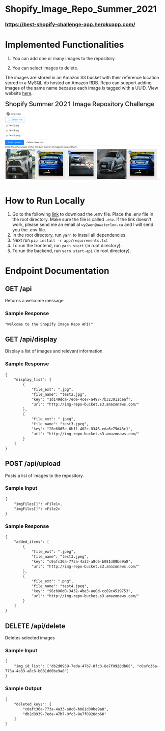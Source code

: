 # Shopify_Image_Repo_Summer_2021

### https://best-shopify-challenge-app.herokuapp.com/

# Implemented Functionalities

1. You can add one or many images to the repository.

2. You can select images to delete.

The images are stored in an Amazon S3 bucket with their reference location stored in a MySQL db hosted on Amazon RDB. Repo can support adding images of the same name because each image is tagged with a UUID. View website [here](https://best-shopify-challenge-app.herokuapp.com/).

![](interface.png)

# How to Run Locally

1. Go to the following [link](https://docs.google.com/document/d/1zZ5_eALQw6shdA4u0U7wRMbnGW8Bhl2rWDruE6T-E6M/edit?usp=sharing) to download the .env file. Place the .env file in the root directory. Make sure the file is called `.env`. If the link doesn't work, please send me an email at `wy2wen@uwaterloo.ca` and I will send you the .env file.
2. In the root directory, run `yarn` to install all dependencies.
3. Next run `pip install -r app/requirements.txt`
4. To run the frontend, run `yarn start` (in root directory).
5. To run the backend, run `yarn start-api` (in root directory).

# Endpoint Documentation

## GET /api
Returns a welcome message.

### Sample Response
```
"Welcome to the Shopify Image Repo API!"
```

## GET /api/display
Display a list of images and relevant information.

### Sample Response
```
{
    "display_list": [
        {
            "file_ext": ".jpg",
            "file_name": "test2.jpg",
            "key": "1d149dda-7ede-4ce7-a497-7b323011ceaf",
            "url": "http://img-repo-bucket.s3.amazonaws.com/"
        },
        {
            "file_ext": ".jpeg",
            "file_name": "test3.jpeg",
            "key": "20e6865e-6bf1-402c-8346-eda6e75d43c1",
            "url": "http://img-repo-bucket.s3.amazonaws.com/"
        }
    ]
}
```

## POST /api/upload
Posts a list of images to the repository.

### Sample Input
```
{
    "imgFiles[]": <File1>,
    "imgFiles[]": <File2>
}
```

### Sample Response
```
{
    "added_items": [
        {
            "file_ext": ".jpeg",
            "file_name": "test3.jpeg",
            "key": "c0afc36a-773a-4a33-a8c6-b081d00be9a8",
            "url": "http://img-repo-bucket.s3.amazonaws.com/"
        },
        {
            "file_ext": ".png",
            "file_name": "test4.jpeg",
            "key": "96cb86d0-3432-4be3-ae0d-cc69c4519753",
            "url": "http://img-repo-bucket.s3.amazonaws.com/"
        }
    ]
}
```

## DELETE /api/delete
Deletes selected images

### Sample Input
```
{
    "img_id_list": ["db2d0939-7eda-47b7-8fc3-8e7f0928db68", "c0afc36a-773a-4a33-a8c6-b081d00be9a8"]
}
```

### Sample Output
```
{
    "deleted_keys": [
        "c0afc36a-773a-4a33-a8c6-b081d00be9a8",
        "db2d0939-7eda-47b7-8fc3-8e7f0928db68"
    ]
}
```